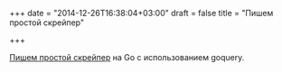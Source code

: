 +++
date = "2014-12-26T16:38:04+03:00"
draft = false
title = "Пишем простой скрейпер"

+++

<p><a href="http://rockyj.in/2014/12/12/scraping_with_go.html">Пишем простой скрейпер</a> на Go с использованием&nbsp;goquery.</p>

